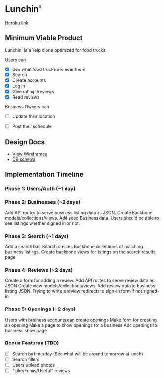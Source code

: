 # Lunchin'

[Heroku link][heroku]

[heroku]:http://lunchin.herokuapp.com

## Minimum Viable Product
Lunchin' is a Yelp clone optimized for food trucks.

Users can
- [X] See what food trucks are near them
- [X] Search
- [X] Create accounts
- [X] Log in
- [X] Give ratings/reviews
- [X] Read reviews

Business Owners can
- [ ] Update their location
- [ ] Post their schedule


## Design Docs
* [View Wireframes][views]
* [DB schema][schema]

[views]: ./docs/views.md
[schema]: ./docs/schema.md

## Implementation Timeline

### Phase 1: Users/Auth (~1 day)

### Phase 2: Businesses (~2 days)
Add API routes to serve business listing data as JSON.
Create Backbone models/collections/views.
Add seed Business data.
Users should be able to see listings whether signed in or not.

### Phase 3: Search (~1 days)
Add a search bar.
Search creates Backbone collections of matching business listings.
Create backbone views for listings on the search results page

### Phase 4: Reviews (~2 days)
Create a form for adding a review.
Add API routes to serve review data as JSON
Create view models/collections/views.
Add review data to business listing JSON.
Trying to write a review redirects to sign-in form if not signed-in

### Phase 5: Openings (~2 days)
Users with business accounts can create openings
Make form for creating an opening
Make a page to show openings for a business
Add openings to business show page

### Bonus Features (TBD)
- [ ] Search by time/day (See what will be around tomorrow at lunch)
- [ ] Search filters
- [ ] Users upload photos
- [ ] "Like/Funny/Useful" reviews
